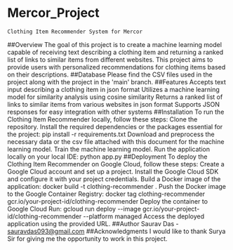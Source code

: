# Mercor_Project
    Clothing Item Recommender System for Mercor
##Overview
    The goal of this project is to create a machine learning model capable of receiving text describing a clothing item and returning a
    ranked list of links to similar items from different websites. This project aims to provide users with personalized recommendations
    for clothing items based on their descriptions.
##Database
    Please find the CSV files used in the project along with the project in the 'main' branch.
##Features
    Accepts text input describing a clothing item in json format
    Utilizes a machine learning model for similarity analysis using cosine similarity
    Returns a ranked list of links to similar items from various websites in json format
    Supports JSON responses for easy integration with other systems
##Installation
    To run the Clothing Item Recommender locally, follow these steps:
    Clone the repository.
    Install the required dependencies or the packages essential for the project: pip install -r requirements.txt
    Download and preprocess the necessary data or the csv file attached with this document for the machine learning model.
    Train the machine learning model.
    Run the application locally on your local IDE: python app.py
##Deployment
    To deploy the Clothing Item Recommender on Google Cloud, follow these steps:
    Create a Google Cloud account and set up a project.
    Install the Google Cloud SDK and configure it with your project credentials.
    Build a Docker image of the application: docker build -t clothing-recommender .
    Push the Docker image to the Google Container Registry: docker tag clothing-recommender gcr.io/your-project-id/clothing-recommender
    Deploy the container to Google Cloud Run: gcloud run deploy --image gcr.io/your-project-id/clothing-recommender --platform managed
    Access the deployed application using the provided URL.
##Author
    Saurav Das - sauravdas093@gmail.com
##Acknowledgments
    I would like to thank Surya Sir for giving me the opportunity to work in this project.
